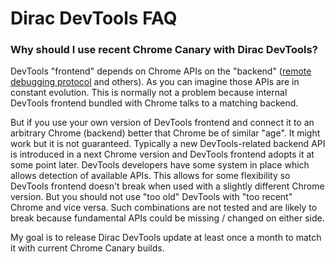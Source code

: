 # Dirac DevTools FAQ

### Why should I use recent Chrome Canary with Dirac DevTools?

DevTools "frontend" depends on Chrome APIs on the "backend" ([remote debugging protocol](https://developer.chrome.com/devtools/docs/debugger-protocol) and others).
As you can imagine those APIs are in constant evolution. This is normally not a problem because internal DevTools frontend bundled with Chrome talks to a matching backend.

But if you use your own version of DevTools frontend and connect it to an arbitrary Chrome (backend) better that Chrome be of similar "age".
It might work but it is not guaranteed. Typically a new DevTools-related backend API is introduced in a next Chrome version and DevTools frontend adopts it at some point later.
DevTools developers have some system in place which allows detection of available APIs. This allows for some flexibility so DevTools
frontend doesn't break when used with a slightly different Chrome version. But you should not use "too old" DevTools with "too recent" Chrome and vice versa.
Such combinations are not tested and are likely to break because fundamental APIs could be missing / changed on either side.

My goal is to release Dirac DevTools update at least once a month to match it with current Chrome Canary builds.